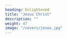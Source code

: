 ```yaml
---
heading: Enlightened
title: "Jesus Christ" 
description: ""
weight: 47
image: "/covers/jesus.jpg"
---
```

